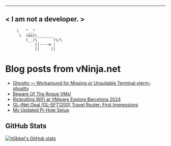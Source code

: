 
 ----------------------
< I am not a developer. >
 ----------------------
         \   ^__^ 
          \  (oo)\_______
             (__)\       )\/\
                 ||----w |
                 ||     ||
    

# Blog posts from vNinja.net
<!-- BLOG-POST-LIST:START -->
- [Ghostty — Workaround for Missing or Unsuitable Terminal xterm-ghostty](https://vninja.net/2024/12/28/ghostty-workaround-for-missing-or-unsuitable-terminal-xterm-ghostty/)
- [Beware Of The Rogue VMs!](https://vninja.net/2024/11/11/beware-of-the-rogue-vms/)
- [Rickrolling WiFi at VMware Explore Barcelona 2024](https://vninja.net/2024/11/08/rickrolling-wifi-at-vmware-explore-barcelona-2024/)
- [GL-iNet Opal &lpar;GL-SFT1200&rpar; Travel Router: First Impressions](https://vninja.net/2024/08/25/gl-inet-opal-travel-router-first-impressions/)
- [My Updated Pi-Hole Setup](https://vninja.net/2024/08/10/my-updated-pi-hole-setup/)
<!-- BLOG-POST-LIST:END -->

## GitHub Stats
[![h0bbel's GitHub stats](https://github-readme-stats.vercel.app/api?username=h0bbel&count_private=true&show_icons=true&theme=dark)](https://github.com/anuraghazra/github-readme-stats)

